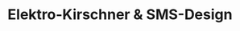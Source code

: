 ---
title: "Elektro-Kirschner & SMS-Design"
url: /arnsdorf/elektro-kirschner-und-sms-design/
shop: Basteln
---